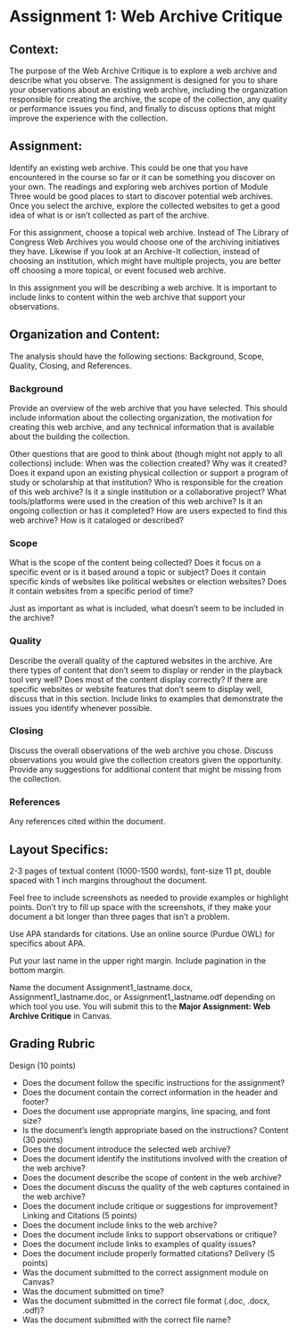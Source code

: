 # Assignment 1: Web Archive Critique

## Context:
The purpose of the Web Archive Critique is to explore a web archive and describe what you observe. The assignment is designed for you to share your observations about an existing web archive, including the organization responsible for creating the archive, the scope of the collection, any quality or performance issues you find, and finally to discuss options that might improve the experience with the collection. 

## Assignment:
Identify an existing web archive.  This could be one that you have encountered in the course so far or it can be something you discover on your own.  The readings and exploring web archives portion of Module Three would be good places to start to discover potential web archives.  Once you select the archive, explore the collected websites to get a good idea of what is or isn’t collected as part of the archive. 

For this assignment, choose a topical web archive.  Instead of The Library of Congress Web Archives you would choose one of the archiving initiatives they have.  Likewise if you look at an Archive-It collection, instead of choosing an institution, which might have multiple projects, you are better off choosing a more topical, or event focused web archive.

In this assignment you will be describing a web archive. It is important to include links to content within the web archive that support your observations.

## Organization and Content:
The analysis should have the following sections: Background, Scope, Quality, Closing, and References.

### Background

Provide an overview of the web archive that you have selected.  This should include information about the collecting organization, the motivation for creating this web archive, and any technical information that is available about the building the collection. 

Other questions that are good to think about (though might not apply to all collections) include:
When was the collection created? Why was it created? Does it expand upon an existing physical collection or support a program of study or scholarship at that institution? Who is responsible for the creation of this web archive? Is it a single institution or a collaborative project? What tools/platforms were used in the creation of this web archive? Is it an ongoing collection or has it completed? How are users expected to find this web archive? How is it cataloged or described?

### Scope
What is the scope of the content being collected? Does it focus on a specific event or is it based around a topic or subject? Does it contain specific kinds of websites like political websites or election websites? Does it contain websites from a specific period of time? 

Just as important as what is included, what doesn’t seem to be included in the archive?

### Quality
Describe the overall quality of the captured websites in the archive.  Are there types of content that don’t seem to display or render in the playback tool very well? Does most of the content display correctly? If there are specific websites or website features that don’t seem to display well, discuss that in this section. Include links to examples that demonstrate the issues you identify whenever possible. 

### Closing
Discuss the overall observations of the web archive you chose. Discuss observations you would give the collection creators given the opportunity. Provide any suggestions for additional content that might be missing from the collection. 

### References
Any references cited within the document.

## Layout Specifics: 
2-3 pages of textual content (1000-1500 words), font-size 11 pt, double spaced with 1 inch margins throughout the document.  

Feel free to include screenshots as needed to provide examples or highlight points.  Don’t try to fill up space with the screenshots, if they make your document a bit longer than three pages that isn’t a problem. 

Use APA standards for citations. Use an online source (Purdue OWL) for specifics about APA.

Put your last name in the upper right margin.  Include pagination in the bottom margin. 

Name the document Assignment1_lastname.docx, Assignment1_lastname.doc, or Assignment1_lastname.odf depending on which tool you use. You will submit this to the **Major Assignment: Web Archive Critique** in Canvas.

## Grading Rubric
Design (10 points)
* Does the document follow the specific instructions for the assignment?
* Does the document contain the correct information in the header and footer?
* Does the document use appropriate margins, line spacing, and font size?
* Is the document’s length appropriate based on the instructions?
Content (30 points)
* Does the document introduce the selected web archive?
* Does the document identify the institutions involved with the creation of the web archive?
* Does the document describe the scope of content in the web archive?
* Does the document discuss the quality of the web captures contained in the web archive?
* Does the document include critique or suggestions for improvement?
Linking and Citations (5 points)
* Does the document include links to the web archive?
* Does the document include links to support observations or critique?
* Does the document include links to examples of quality issues?
* Does the document include properly formatted citations?
Delivery (5 points)
* Was the document submitted to the correct assignment module on Canvas?
* Was the document submitted on time?
* Was the document submitted in the correct file format (.doc, .docx, .odf)?
* Was the document submitted with the correct file name?



